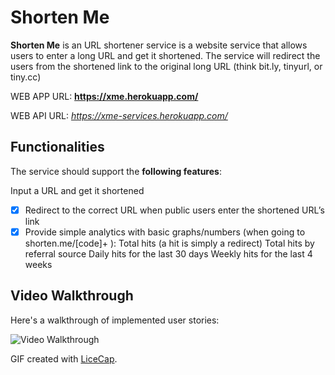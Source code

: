 # Shorten Me

**Shorten Me** is an URL shortener service is a website service that allows users to enter a long URL and get it shortened. The service will redirect the users from the shortened link to the original long URL (think bit.ly, tinyurl, or tiny.cc)

WEB APP URL: **https://xme.herokuapp.com/**

WEB API URL: *https://xme-services.herokuapp.com/* 

## Functionalities

The service should support the **following features**:

Input a URL and get it shortened

* [x] Redirect to the correct URL when public users enter the shortened URL’s link
* [x] Provide simple analytics with basic graphs/numbers (when going to shorten.me/[code]+ ):
Total hits (a hit is simply a redirect)
Total hits by referral source
Daily hits for the last 30 days
Weekly hits for the last 4 weeks

## Video Walkthrough

Here's a walkthrough of implemented user stories:

![Video Walkthrough](https://github.com/toanleviet95/tweetme/blob/master/Demo.gif)

GIF created with [LiceCap](http://www.cockos.com/licecap/).
